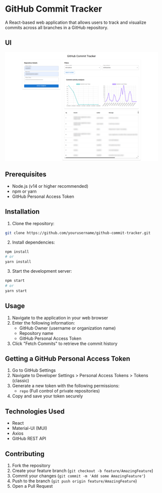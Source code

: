 # GitHub Commit Tracker

A React-based web application that allows users to track and visualize commits across all branches in a GitHub repository.


## UI 
![UI Image Placeholder](public/image.png)



## Prerequisites

- Node.js (v14 or higher recommended)
- npm or yarn
- GitHub Personal Access Token

## Installation

1. Clone the repository:
```bash
git clone https://github.com/yourusername/github-commit-tracker.git
```

2. Install dependencies:
```bash
npm install
# or
yarn install
```

3. Start the development server:
```bash
npm start
# or
yarn start
```

## Usage

1. Navigate to the application in your web browser
2. Enter the following information:
   - GitHub Owner (username or organization name)
   - Repository name
   - GitHub Personal Access Token
3. Click "Fetch Commits" to retrieve the commit history

## Getting a GitHub Personal Access Token

1. Go to GitHub Settings
2. Navigate to Developer Settings > Personal Access Tokens > Tokens (classic)
3. Generate a new token with the following permissions:
   - `repo` (Full control of private repositories)
4. Copy and save your token securely

## Technologies Used

- React
- Material-UI (MUI)
- Axios
- GitHub REST API

## Contributing

1. Fork the repository
2. Create your feature branch (`git checkout -b feature/AmazingFeature`)
3. Commit your changes (`git commit -m 'Add some AmazingFeature'`)
4. Push to the branch (`git push origin feature/AmazingFeature`)
5. Open a Pull Request
